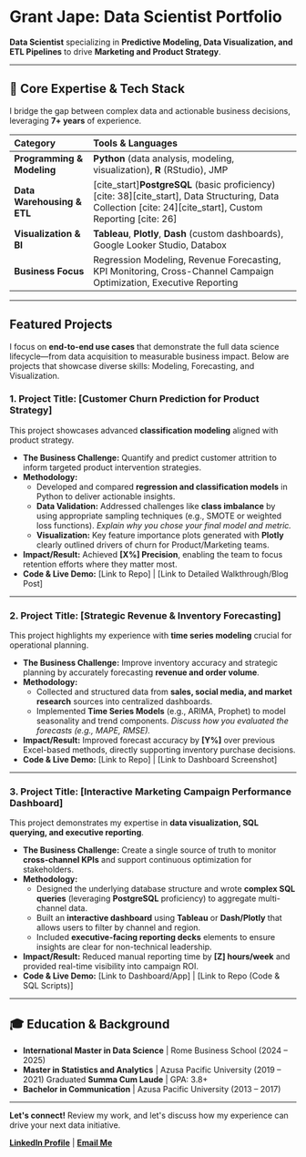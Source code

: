 # Grant Jape: Data Scientist Portfolio

**Data Scientist** specializing in **Predictive Modeling, Data Visualization, and ETL Pipelines** to drive **Marketing and Product Strategy**.

---

## 🚀 Core Expertise & Tech Stack

I bridge the gap between complex data and actionable business decisions, leveraging **7+ years** of experience.

| Category | Tools & Languages |
| :--- | :--- |
| **Programming & Modeling** | **Python** (data analysis, modeling, visualization), **R** (RStudio), JMP |
| **Data Warehousing & ETL** | [cite_start]**PostgreSQL** (basic proficiency) [cite: 38][cite_start], Data Structuring, Data Collection [cite: 24][cite_start], Custom Reporting [cite: 26] |
| **Visualization & BI** | **Tableau**, **Plotly**, **Dash** (custom dashboards), Google Looker Studio, Databox |
| **Business Focus** | Regression Modeling, Revenue Forecasting, KPI Monitoring, Cross-Channel Campaign Optimization, Executive Reporting |

---

## Featured Projects

I focus on **end-to-end use cases** that demonstrate the full data science lifecycle—from data acquisition to measurable business impact. Below are projects that showcase diverse skills: Modeling, Forecasting, and Visualization.

### 1. Project Title: **[Customer Churn Prediction for Product Strategy]**

This project showcases advanced **classification modeling** aligned with product strategy.

* **The Business Challenge:** Quantify and predict customer attrition to inform targeted product intervention strategies.
* **Methodology:**
    * Developed and compared **regression and classification models** in Python to deliver actionable insights.
    * **Data Validation:** Addressed challenges like **class imbalance** by using appropriate sampling techniques (e.g., SMOTE or weighted loss functions). *Explain why you chose your final model and metric.*
    * **Visualization:** Key feature importance plots generated with **Plotly** clearly outlined drivers of churn for Product/Marketing teams.
* **Impact/Result:** Achieved **[X%] Precision**, enabling the team to focus retention efforts where they matter most.
* **Code & Live Demo:** [Link to Repo] | [Link to Detailed Walkthrough/Blog Post]

---

### 2. Project Title: **[Strategic Revenue & Inventory Forecasting]**

This project highlights my experience with **time series modeling** crucial for operational planning.

* **The Business Challenge:** Improve inventory accuracy and strategic planning by accurately forecasting **revenue and order volume**.
* **Methodology:**
    * Collected and structured data from **sales, social media, and market research** sources into centralized dashboards.
    * Implemented **Time Series Models** (e.g., ARIMA, Prophet) to model seasonality and trend components. *Discuss how you evaluated the forecasts (e.g., MAPE, RMSE).*
* **Impact/Result:** Improved forecast accuracy by **[Y%]** over previous Excel-based methods, directly supporting inventory purchase decisions.
* **Code & Live Demo:** [Link to Repo] | [Link to Dashboard Screenshot]

---

### 3. Project Title: **[Interactive Marketing Campaign Performance Dashboard]**

This project demonstrates my expertise in **data visualization, SQL querying, and executive reporting**.

* **The Business Challenge:** Create a single source of truth to monitor **cross-channel KPIs** and support continuous optimization for stakeholders.
* **Methodology:**
    * Designed the underlying database structure and wrote **complex SQL queries** (leveraging **PostgreSQL** proficiency) to aggregate multi-channel data.
    * Built an **interactive dashboard** using **Tableau** or **Dash/Plotly** that allows users to filter by channel and region.
    * Included **executive-facing reporting decks** elements to ensure insights are clear for non-technical leadership.
* **Impact/Result:** Reduced manual reporting time by **[Z] hours/week** and provided real-time visibility into campaign ROI.
* **Code & Live Demo:** [Link to Dashboard/App] | [Link to Repo (Code & SQL Scripts)]

---

## 🎓 Education & Background

* **International Master in Data Science** \| Rome Business School (2024 – 2025)
* **Master in Statistics and Analytics** \| Azusa Pacific University (2019 – 2021) Graduated **Summa Cum Laude** \| GPA: 3.8+
* **Bachelor in Communication** \| Azusa Pacific University (2013 – 2017)

---

**Let's connect!** Review my work, and let's discuss how my experience can drive your next data initiative.

[**LinkedIn Profile**](https://www.linkedin.com/in/grantjamesjape/) | [**Email Me**](mailto:grantjape@gmail.com)

